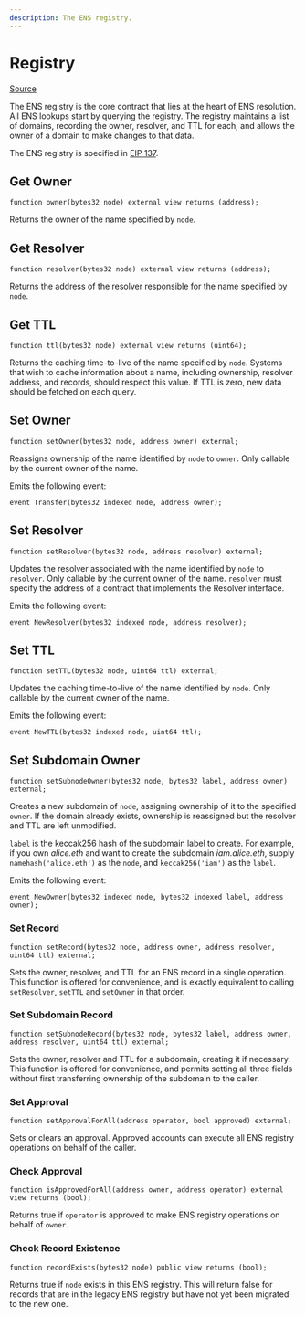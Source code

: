 ```yaml
---
description: The ENS registry.
---
```


# Registry

[Source](https://github.com/ensdomains/ens/blob/master/contracts/ENS.sol)

The ENS registry is the core contract that lies at the heart of ENS resolution. All ENS lookups start by querying the registry. The registry maintains a list of domains, recording the owner, resolver, and TTL for each, and allows the owner of a domain to make changes to that data.

The ENS registry is specified in [EIP 137](https://eips.ethereum.org/EIPS/eip-137).

## Get Owner

```text
function owner(bytes32 node) external view returns (address);
```

Returns the owner of the name specified by `node`.

## Get Resolver

```text
function resolver(bytes32 node) external view returns (address);
```

Returns the address of the resolver responsible for the name specified by `node`.

## Get TTL

```text
function ttl(bytes32 node) external view returns (uint64);
```

Returns the caching time-to-live of the name specified by `node`. Systems that wish to cache information about a name, including ownership, resolver address, and records, should respect this value. If TTL is zero, new data should be fetched on each query.

## Set Owner

```text
function setOwner(bytes32 node, address owner) external;
```

Reassigns ownership of the name identified by `node` to `owner`. Only callable by the current owner of the name.

Emits the following event:

```text
event Transfer(bytes32 indexed node, address owner);
```

## Set Resolver

```text
function setResolver(bytes32 node, address resolver) external;
```

Updates the resolver associated with the name identified by `node` to `resolver`.  Only callable by the current owner of the name. `resolver` must specify the address of a contract that implements the Resolver interface.

Emits the following event:

```text
event NewResolver(bytes32 indexed node, address resolver);
```

## Set TTL

```text
function setTTL(bytes32 node, uint64 ttl) external;
```

Updates the caching time-to-live of the name identified by `node`. Only callable by the current owner of the name.

Emits the following event:

```text
event NewTTL(bytes32 indexed node, uint64 ttl);
```

## Set Subdomain Owner

```text
function setSubnodeOwner(bytes32 node, bytes32 label, address owner) external;
```

Creates a new subdomain of `node`, assigning ownership of it to the specified `owner`. If the domain already exists, ownership is reassigned but the resolver and TTL are left unmodified.

`label` is the keccak256 hash of the subdomain label to create. For example, if you own _alice.eth_ and want to create the subdomain _iam.alice.eth_, supply  `namehash('alice.eth')` as the `node`, and `keccak256('iam')` as the `label`.

Emits the following event:

```text
event NewOwner(bytes32 indexed node, bytes32 indexed label, address owner);
```

### Set Record

```text
function setRecord(bytes32 node, address owner, address resolver, uint64 ttl) external;
```

Sets the owner, resolver, and TTL for an ENS record in a single operation. This function is offered for convenience, and is exactly equivalent to calling `setResolver`, `setTTL` and `setOwner` in that order.

### Set Subdomain Record

```text
function setSubnodeRecord(bytes32 node, bytes32 label, address owner, address resolver, uint64 ttl) external;
```

Sets the owner, resolver and TTL for a subdomain, creating it if necessary. This function is offered for convenience, and permits setting all three fields without first transferring ownership of the subdomain to the caller.

### Set Approval

```text
function setApprovalForAll(address operator, bool approved) external;
```

Sets or clears an approval. Approved accounts can execute all ENS registry operations on behalf of the caller.

### Check Approval

```text
function isApprovedForAll(address owner, address operator) external view returns (bool);
```

Returns true if `operator` is approved to make ENS registry operations on behalf of `owner`.

### Check Record Existence

```text
function recordExists(bytes32 node) public view returns (bool);
```

Returns true if `node` exists in this ENS registry. This will return false for records that are in the legacy ENS registry but have not yet been migrated to the new one.

